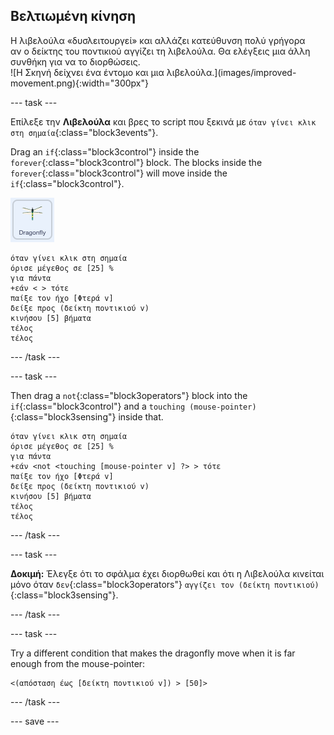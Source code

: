 ## Βελτιωμένη κίνηση

<div style="display: flex; flex-wrap: wrap">
<div style="flex-basis: 200px; flex-grow: 1; margin-right: 15px;">
Η λιβελούλα «δυσλειτουργεί» και αλλάζει κατεύθυνση πολύ γρήγορα αν ο δείκτης του ποντικιού αγγίζει τη λιβελούλα. Θα ελέγξεις μια άλλη συνθήκη για να το διορθώσεις.
</div>
<div>
![Η Σκηνή δείχνει ένα έντομο και μια λιβελούλα.](images/improved-movement.png){:width="300px"}
</div>
</div>

--- task ---

Επίλεξε την **Λιβελούλα** και βρες το script που ξεκινά με `όταν γίνει κλικ στη σημαία`{:class="block3events"}.

Drag an `if`{:class="block3control"} inside the `forever`{:class="block3control"} block. The blocks inside the `forever`{:class="block3control"} will move inside the `if`{:class="block3control"}.

![](images/dragonfly-icon.png)

```blocks3
όταν γίνει κλικ στη σημαία
όρισε μέγεθος σε [25] %
για πάντα
+εάν < > τότε
παίξε τον ήχο [Φτερά v]
δείξε προς (δείκτη ποντικιού v)
κινήσου [5] βήματα
τέλος
τέλος
```
--- /task ---

--- task ---

Then drag a `not`{:class="block3operators"} block into the `if`{:class="block3control"} and a `touching (mouse-pointer)`{:class="block3sensing"} inside that.

```blocks3
όταν γίνει κλικ στη σημαία
όρισε μέγεθος σε [25] %
για πάντα
+εάν <not <touching [mouse-pointer v] ?> > τότε
παίξε τον ήχο [Φτερά v]
δείξε προς (δείκτη ποντικιού v)
κινήσου [5] βήματα
τέλος
τέλος
```

--- /task ---

--- task ---

**Δοκιμή:** Έλεγξε ότι το σφάλμα έχει διορθωθεί και ότι η Λιβελούλα κινείται μόνο όταν `δεν`{:class="block3operators"} `αγγίζει τον (δείκτη ποντικιού)`{:class="block3sensing"}.

--- /task ---

--- task ---

Try a different condition that makes the dragonfly move when it is far enough from the mouse-pointer:

```blocks3
<(απόσταση έως [δείκτη ποντικιού v]) > [50]>
```

--- /task ---

--- save ---
